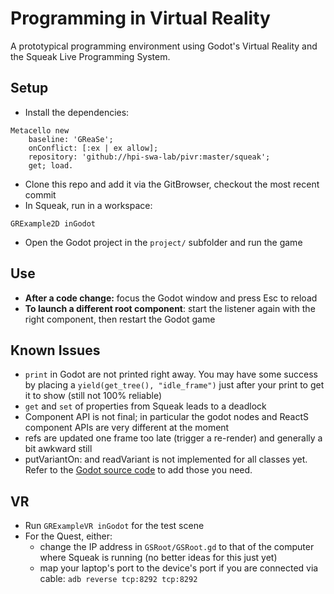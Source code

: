 # Programming in Virtual Reality

A prototypical programming environment using Godot's Virtual Reality and the Squeak Live Programming System.

## Setup
* Install the dependencies:
```smalltalk
Metacello new
	baseline: 'GReaSe';
	onConflict: [:ex | ex allow];
	repository: 'github://hpi-swa-lab/pivr:master/squeak';
	get; load.
```
* Clone this repo and add it via the GitBrowser, checkout the most recent commit
* In Squeak, run in a workspace:
```smalltalk
GRExample2D inGodot
```
* Open the Godot project in the `project/` subfolder and run the game

## Use
* **After a code change:** focus the Godot window and press Esc to reload
* **To launch a different root component**: start the listener again with the right component, then restart the Godot game

## Known Issues
* `print` in Godot are not printed right away. You may have some success by placing a `yield(get_tree(), "idle_frame")` just after your print to get it to show (still not 100% reliable)
* `get` and `set` of properties from Squeak leads to a deadlock
* Component API is not final; in particular the godot nodes and ReactS component APIs are very different at the moment
* refs are updated one frame too late (trigger a re-render) and generally a bit awkward still
* putVariantOn: and readVariant is not implemented for all classes yet. Refer to the [Godot source code](https://github.com/godotengine/godot/blob/3.5/core/io/marshalls.cpp) to add those you need.

## VR
* Run `GRExampleVR inGodot` for the test scene
* For the Quest, either:
	- change the IP address in `GSRoot/GSRoot.gd` to that of the computer where Squeak is running (no better ideas for this just yet)
	- map your laptop's port to the device's port if you are connected via cable: `adb reverse tcp:8292 tcp:8292`
